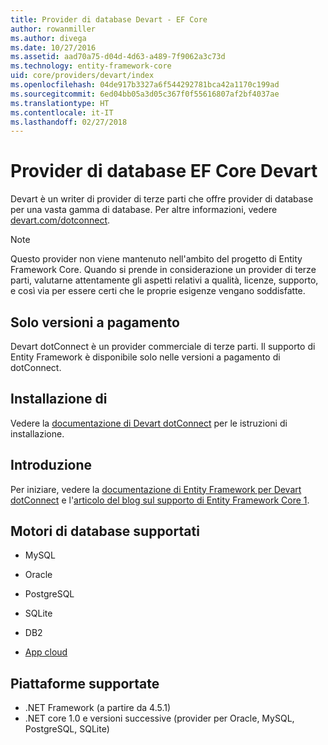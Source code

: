 ```yaml
---
title: Provider di database Devart - EF Core
author: rowanmiller
ms.author: divega
ms.date: 10/27/2016
ms.assetid: aad70a75-d04d-4d63-a489-7f9062a3c73d
ms.technology: entity-framework-core
uid: core/providers/devart/index
ms.openlocfilehash: 04de917b3327a6f544292781bca42a1170c199ad
ms.sourcegitcommit: 6ed04bb05a3d05c367f0f55616807af2bf4037ae
ms.translationtype: HT
ms.contentlocale: it-IT
ms.lasthandoff: 02/27/2018
---
```

# <a name="devart-ef-core-database-providers"></a>Provider di database EF Core Devart

Devart è un writer di provider di terze parti che offre provider di database per una vasta gamma di database. Per altre informazioni, vedere [devart.com/dotconnect](https://www.devart.com/dotconnect/).

> [!NOTE]  
> Questo provider non viene mantenuto nell'ambito del progetto di Entity Framework Core. Quando si prende in considerazione un provider di terze parti, valutarne attentamente gli aspetti relativi a qualità, licenze, supporto, e così via per essere certi che le proprie esigenze vengano soddisfatte.

## <a name="paid-versions-only"></a>Solo versioni a pagamento

Devart dotConnect è un provider commerciale di terze parti. Il supporto di Entity Framework è disponibile solo nelle versioni a pagamento di dotConnect.

## <a name="install"></a>Installazione di

Vedere la [documentazione di Devart dotConnect](https://www.devart.com/dotconnect/) per le istruzioni di installazione.

## <a name="get-started"></a>Introduzione

Per iniziare, vedere la [documentazione di Entity Framework per Devart dotConnect](https://www.devart.com/dotconnect/entityframework.html) e l'[articolo del blog sul supporto di Entity Framework Core 1](http://blog.devart.com/entity-framework-core-1-entity-framework-7-support.html).

## <a name="supported-database-engines"></a>Motori di database supportati

* MySQL

* Oracle

* PostgreSQL

* SQLite

* DB2

* [App cloud](https://www.devart.com/dotconnect/#cloud)

## <a name="supported-platforms"></a>Piattaforme supportate

* .NET Framework (a partire da 4.5.1)
* .NET core 1.0 e versioni successive (provider per Oracle, MySQL, PostgreSQL, SQLite)
